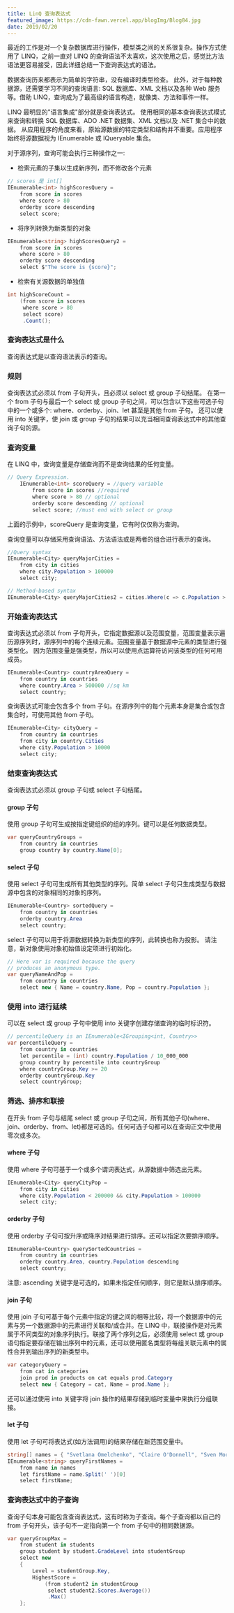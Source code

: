 ```yaml
---
title: LinQ 查询表达式
featured_image: https://cdn-fawn.vercel.app/blogImg/Blog84.jpg
date: 2019/02/20
---
```


最近的工作是对一个复杂数据库进行操作，模型类之间的关系很复杂。操作方式使用了 LINQ，之前一直对 LINQ 的查询语法不太喜欢，这次使用之后，感觉比方法语法更容易接受，因此详细总结一下查询表达式的语法。

数据查询历来都表示为简单的字符串，没有编译时类型检查。 此外，对于每种数据源，还需要学习不同的查询语言: SQL 数据库、XML 文档以及各种 Web 服务等。借助 LINQ，查询成为了最高级的语言构造，就像类、方法和事件一样。

LINQ 最明显的"语言集成"部分就是查询表达式。 使用相同的基本查询表达式模式来查询和转换 SQL 数据库、ADO .NET 数据集、XML 文档以及 .NET 集合中的数据。
从应用程序的角度来看，原始源数据的特定类型和结构并不重要。应用程序始终将源数据视为 IEnumerable<T> 或 IQueryable<T> 集合。 

对于源序列，查询可能会执行三种操作之一: 
- 检索元素的子集以生成新序列，而不修改各个元素

``` csharp
// scores 是 int[]
IEnumerable<int> highScoresQuery =
    from score in scores
    where score > 80
    orderby score descending
    select score;
```
- 将序列转换为新类型的对象

``` csharp
IEnumerable<string> highScoresQuery2 =
    from score in scores
    where score > 80
    orderby score descending
    select $"The score is {score}";
```
- 检索有关源数据的单独值

``` csharp
int highScoreCount =
    (from score in scores
     where score > 80
     select score)
     .Count();
```

### 查询表达式是什么
查询表达式是以查询语法表示的查询。 

### 规则
查询表达式必须以 from 子句开头，且必须以 select 或 group 子句结尾。 在第一个 from 子句与最后一个 select 或 group 子句之间，可以包含以下这些可选子句中的一个或多个: where、orderby、join、let 甚至是其他 from 子句。 还可以使用 into 关键字，使 join 或 group 子句的结果可以充当相同查询表达式中的其他查询子句的源。

### 查询变量
在 LINQ 中，查询变量是存储查询而不是查询结果的任何变量。
``` csharp
// Query Expression.
    IEnumerable<int> scoreQuery = //query variable
        from score in scores //required
        where score > 80 // optional
        orderby score descending // optional
        select score; //must end with select or group
```

上面的示例中，scoreQuery 是查询变量，它有时仅仅称为查询。 

查询变量可以存储采用查询语法、方法语法或是两者的组合进行表示的查询。
``` csharp
//Query syntax
IEnumerable<City> queryMajorCities =
    from city in cities
    where city.Population > 100000
    select city;

// Method-based syntax
IEnumerable<City> queryMajorCities2 = cities.Where(c => c.Population > 100000);
```

### 开始查询表达式
查询表达式必须以 from 子句开头，它指定数据源以及范围变量，范围变量表示遍历源序列时，源序列中的每个连续元素。范围变量基于数据源中元素的类型进行强类型化。
因为范围变量是强类型，所以可以使用点运算符访问该类型的任何可用成员。
``` csharp
IEnumerable<Country> countryAreaQuery =
    from country in countries
    where country.Area > 500000 //sq km
    select country;
```

查询表达式可能会包含多个 from 子句。在源序列中的每个元素本身是集合或包含集合时，可使用其他 from 子句。 
``` csharp
IEnumerable<City> cityQuery =
    from country in countries
    from city in country.Cities
    where city.Population > 10000
    select city;
```

### 结束查询表达式
查询表达式必须以 group 子句或 select 子句结尾。

#### group 子句
使用 group 子句可生成按指定键组织的组的序列。键可以是任何数据类型。
``` csharp
var queryCountryGroups =
    from country in countries
    group country by country.Name[0];
```

#### select 子句
使用 select 子句可生成所有其他类型的序列。简单 select 子句只生成类型与数据源中包含的对象相同的对象的序列。
``` csharp
IEnumerable<Country> sortedQuery =
    from country in countries
    orderby country.Area
    select country;
```

select 子句可以用于将源数据转换为新类型的序列，此转换也称为投影。
请注意，新对象使用对象初始值设定项进行初始化。
``` csharp
// Here var is required because the query
// produces an anonymous type.
var queryNameAndPop =
    from country in countries
    select new { Name = country.Name, Pop = country.Population };
```

### 使用 into 进行延续
可以在 select 或 group 子句中使用 into 关键字创建存储查询的临时标识符。
``` csharp
// percentileQuery is an IEnumerable<IGrouping<int, Country>>
var percentileQuery =
    from country in countries
    let percentile = (int) country.Population / 10_000_000
    group country by percentile into countryGroup
    where countryGroup.Key >= 20
    orderby countryGroup.Key
    select countryGroup;
```

### 筛选、排序和联接
在开头 from 子句与结尾 select 或 group 子句之间，所有其他子句(where、join、orderby、from、let)都是可选的。任何可选子句都可以在查询正文中使用零次或多次。

#### where 子句
使用 where 子句可基于一个或多个谓词表达式，从源数据中筛选出元素。
``` csharp
IEnumerable<City> queryCityPop =
    from city in cities
    where city.Population < 200000 && city.Population > 100000
    select city;
```

#### orderby 子句
使用 orderby 子句可按升序或降序对结果进行排序。还可以指定次要排序顺序。
``` csharp
IEnumerable<Country> querySortedCountries =
    from country in countries
    orderby country.Area, country.Population descending
    select country;
```

注意: ascending 关键字是可选的，如果未指定任何顺序，则它是默认排序顺序。

#### join 子句
使用 join 子句可基于每个元素中指定的键之间的相等比较，将一个数据源中的元素与另一个数据源中的元素进行关联和/或合并。在 LINQ 中，联接操作是对元素属于不同类型的对象序列执行。联接了两个序列之后，必须使用 select 或 group 语句指定要存储在输出序列中的元素，还可以使用匿名类型将每组关联元素中的属性合并到输出序列的新类型中。
``` csharp
var categoryQuery =
    from cat in categories
    join prod in products on cat equals prod.Category
    select new { Category = cat, Name = prod.Name };
```

还可以通过使用 into 关键字将 join 操作的结果存储到临时变量中来执行分组联接。 

#### let 子句
使用 let 子句可将表达式(如方法调用)的结果存储在新范围变量中。 
``` csharp
string[] names = { "Svetlana Omelchenko", "Claire O'Donnell", "Sven Mortensen", "Cesar Garcia" };
IEnumerable<string> queryFirstNames =
    from name in names
    let firstName = name.Split(' ')[0]
    select firstName;
```

### 查询表达式中的子查询
查询子句本身可能包含查询表达式，这有时称为子查询。每个子查询都以自己的 from 子句开头，该子句不一定指向第一个 from 子句中的相同数据源。 
``` csharp
var queryGroupMax =
    from student in students
    group student by student.GradeLevel into studentGroup
    select new
    {
        Level = studentGroup.Key,
        HighestScore =
            (from student2 in studentGroup
             select student2.Scores.Average())
             .Max()
    };
```